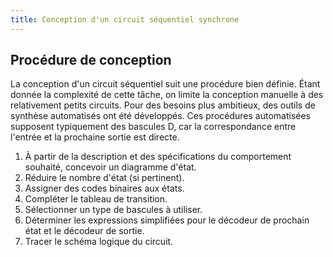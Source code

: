 ```yaml
---
title: Conception d'un circuit séquentiel synchrone
---
```


## Procédure de conception

La conception d'un circuit séquentiel suit une procédure bien
définie. Étant donnée la complexité de cette tâche, on limite la
conception manuelle à des relativement petits circuits. Pour des
besoins plus ambitieux, des outils de synthèse automatisés ont été
développés. Ces procédures automatisées supposent typiquement des
bascules D, car la correspondance entre l'entrée et la prochaine
sortie est directe.

1.  À partir de la description et des spécifications du comportement
    souhaité, concevoir un diagramme d'état.
2.  Réduire le nombre d'état (si pertinent).
3.  Assigner des codes binaires aux états.
4.  Compléter le tableau de transition.
5.  Sélectionner un type de bascules à utiliser.
6.  Déterminer les expressions simplifiées pour le décodeur de prochain
    état et le décodeur de sortie.
7.  Tracer le schéma logique du circuit.
